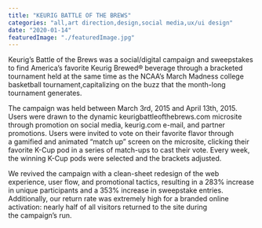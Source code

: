 ```yaml
---
title: "KEURIG BATTLE OF THE BREWS"
categories: "all,art direction,design,social media,ux/ui design"
date: "2020-01-14"
featuredImage: "./featuredImage.jpg"
---
```


Keurig’s Battle of the Brews was a social/digital campaign and sweepstakes to find America’s favorite Keurig Brewed® beverage through a bracketed tournament held at the same time as the NCAA’s March Madness college basketball tournament,capitalizing on the buzz that the month-long tournament generates.

The campaign was held between March 3rd, 2015 and April 13th, 2015. Users were drawn to the dynamic keurigbattleofthebrews.com microsite through promotion on social media, keurig.com e-mail, and partner promotions. Users were invited to vote on their favorite flavor through a gamified and animated “match up” screen on the microsite, clicking their favorite K-Cup pod in a series of match-ups to cast their vote. Every week, the winning K-Cup pods were selected and the brackets adjusted.

We revived the campaign with a clean-sheet redesign of the web experience, user flow, and promotional tactics, resulting in a 283% increase in unique participants and a 353% increase in sweepstake entries. Additionally, our return rate was extremely high for a branded online activation: nearly half of all visitors returned to the site during the campaign’s run.
